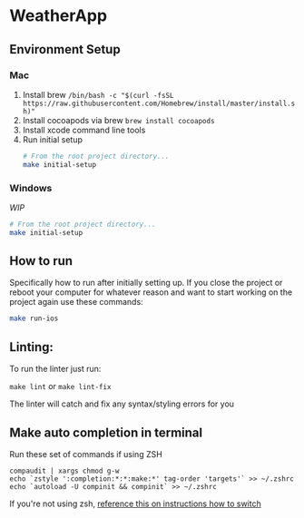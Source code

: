 # WeatherApp

## Environment Setup

### Mac

1. Install brew
   `/bin/bash -c "$(curl -fsSL https://raw.githubusercontent.com/Homebrew/install/master/install.sh)"`
2. Install cocoapods via brew
   `brew install cocoapods`
3. Install xcode command line tools
4. Run initial setup
   ```bash
   # From the root project directory...
   make initial-setup
   ```

### Windows

_WIP_

```bash
# From the root project directory...
make initial-setup
```

## How to run

Specifically how to run after initially setting up.
If you close the project or reboot your computer for whatever reason and want to start working on the project again use these commands:

```bash
make run-ios
```

## Linting:

To run the linter just run:

`make lint` or `make lint-fix`

The linter will catch and fix any syntax/styling errors for you

## Make auto completion in terminal

Run these set of commands if using ZSH

```
compaudit | xargs chmod g-w
echo `zstyle ':completion:*:*:make:*' tag-order 'targets'` >> ~/.zshrc
echo `autoload -U compinit && compinit` >> ~/.zshrc
```

If you're not using zsh, [reference this on instructions how to switch](https://www.howtogeek.com/444596/how-to-change-the-default-shell-to-bash-in-macos-catalina/)

